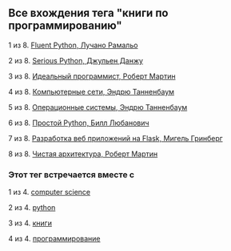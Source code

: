 ## Все вхождения тега "книги по программированию"


1 из 8. [Fluent Python, Лучано Рамальо](./cs_books_fluent_python.md)

2 из 8. [Serious Python, Джульен Данжу](./cs_books_serious_python.md)

3 из 8. [Идеальный программист, Роберт Мартин](./cs_books_idealniy_programmist_martin.md)

4 из 8. [Компьютерные сети, Эндрю Танненбаум](./cs_books_computernie_seti_tannenbaum.md)

5 из 8. [Операционные системы, Эндрю Танненбаум](./cs_books_operacionnie_systemy_tannenbaum.md)

6 из 8. [Простой Python, Билл Любанович](./cs_books_introducing_python.md)

7 из 8. [Разработка веб приложений на Flask, Мигель Гринберг](./cs_books_web_prilozhenia_flask.md)

8 из 8. [Чистая архитектура, Роберт Мартин](./cs_books_chistaya_architectura_martin.md)



### Этот тег встречается вместе с


1 из 4. [computer science](./meta_computer_science.md)

2 из 4. [python](./meta_python.md)

3 из 4. [книги](./meta_knigi.md)

4 из 4. [программирование](./meta_programmirovanie.md)

